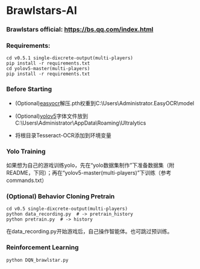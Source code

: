 # Brawlstars-AI

### Brawlstars official:  https://bs.qq.com/index.html

### Requirements:

```
cd v0.5.1 single-dixcrete-output(multi-players)
pip install -r requirements.txt
cd yolov5-master(multi-players)
pip install -r requirements.txt
```

### Before Starting

- (Optional)[easyocr](https://github.com/JaidedAI/EasyOCR/releases/download/pre-v1.1.6/craft_mlt_25k.zip)解压.pth权重到C:\Users\Administrator\.EasyOCR\model

- (Optional)[yolov5](https://ultralytics.com/assets/Arial.ttf)字体文件放到C:\Users\Administrator\AppData\Roaming\Ultralytics
- 将根目录Tesseract-OCR添加到环境变量

### Yolo Training

如果想为自己的游戏训练yolo，先在“yolo数据集制作”下准备数据集（附README，下同）；再在“yolov5-master(multi-players)”下训练（参考commands.txt）

### (Optional) Behavior Cloning Pretrain

```
cd v0.5 single-dixcrete-output(multi-players)
python data_recording.py  # -> pretrain_history
python pretrain.py  # -> history
```

在data_recording.py开始游戏后，自己操作智能体。也可跳过预训练。

### Reinforcement Learning

```
python DQN_brawlstar.py
```
